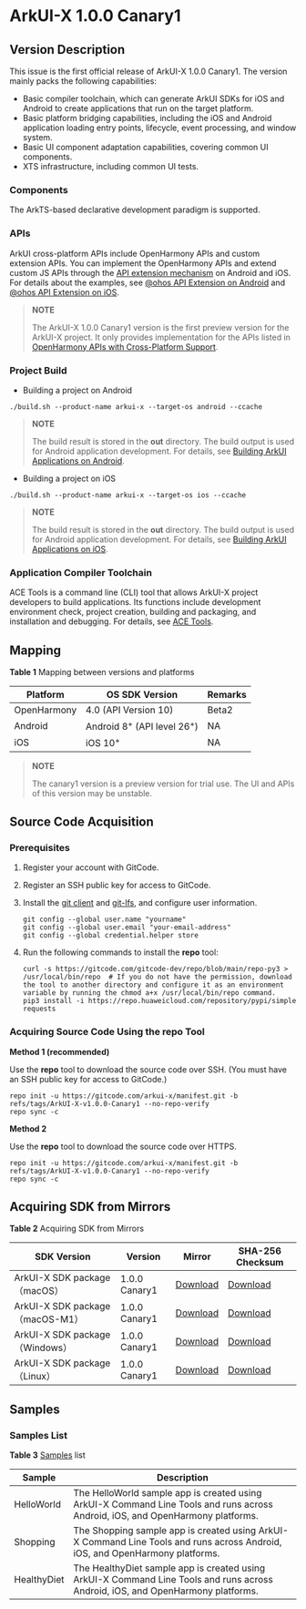 # ArkUI-X 1.0.0 Canary1

## Version Description

This issue is the first official release of ArkUI-X 1.0.0 Canary1. The version mainly packs the following capabilities:

- Basic compiler toolchain, which can generate ArkUI SDKs for iOS and Android to create applications that run on the target platform.
- Basic platform bridging capabilities, including the iOS and Android application loading entry points, lifecycle, event processing, and window system.
- Basic UI component adaptation capabilities, covering common UI components.
- XTS infrastructure, including common UI tests.

### Components

The ArkTS-based declarative development paradigm is supported.

### APIs

ArkUI cross-platform APIs include OpenHarmony APIs and custom extension APIs. You can implement the OpenHarmony APIs and extend custom JS APIs through the [API extension mechanism](../framework-dev/napi/napi-guidelines.md) on Android and iOS. For details about the examples, see [@ohos API Extension on Android](../application-dev/tutorial/how-to-use-napi-on-android.md) and [@ohos API Extension on iOS](../application-dev/tutorial/how-to-use-napi-on-ios.md).

>**NOTE**
>
>The ArkUI-X 1.0.0 Canary1 version is the first preview version for the ArkUI-X project. It only provides implementation for the APIs listed in [OpenHarmony APIs with Cross-Platform Support](../application-dev/reference/apis/README.md).

### Project Build

* Building a project on Android

```
./build.sh --product-name arkui-x --target-os android --ccache
```

> **NOTE**
>
> The build result is stored in the **out** directory. The build output is used for Android application development. For details, see [Building ArkUI Applications on Android](../application-dev/tutorial/how-to-integrate-arkui-into-android.md).

* Building a project on iOS

```
./build.sh --product-name arkui-x --target-os ios --ccache
```

> **NOTE**
>
> The build result is stored in the **out** directory. The build output is used for Android application development. For details, see [Building ArkUI Applications on iOS](../application-dev/tutorial/how-to-integrate-arkui-into-ios.md).

### Application Compiler Toolchain

ACE Tools is a command line (CLI) tool that allows ArkUI-X project developers to build applications. Its functions include development environment check, project creation, building and packaging, and installation and debugging. For details, see [ACE Tools](https://gitcode.com/arkui-x/cli/blob/ArkUI-X-5.0.2-Release/README-EN.md).


## Mapping

**Table 1** Mapping between versions and platforms

| Platform   | OS SDK Version             | Remarks|
| ----------- | ----------------------------------- | ---- |
| OpenHarmony | 4.0 (API Version 10) |  Beta2  |
| Android     | Android 8<sup>+</sup> (API level 26<sup>+</sup>)       | NA   |
| iOS         | iOS 10<sup>+</sup>                             | NA   |

>**NOTE**
>
>The canary1 version is a preview version for trial use. The UI and APIs of this version may be unstable.

## Source Code Acquisition

### Prerequisites

1. Register your account with GitCode.

2. Register an SSH public key for access to GitCode.

3. Install the [git client](https://git-scm.com/book/en/v2/Getting-Started-Installing-Git) and [git-lfs](https://gitcode.com/vcs-all-in-one/git-lfs?_from=gitcode_search#downloading), and configure user information.
  
   ```
   git config --global user.name "yourname"
   git config --global user.email "your-email-address"
   git config --global credential.helper store
   ```

4. Run the following commands to install the **repo** tool:
  
   ```
   curl -s https://gitcode.com/gitcode-dev/repo/blob/main/repo-py3 > /usr/local/bin/repo  # If you do not have the permission, download the tool to another directory and configure it as an environment variable by running the chmod a+x /usr/local/bin/repo command.
   pip3 install -i https://repo.huaweicloud.com/repository/pypi/simple requests
   ```


### Acquiring Source Code Using the repo Tool

**Method 1 (recommended)**

Use the **repo** tool to download the source code over SSH. (You must have an SSH public key for access to GitCode.)


```
repo init -u https://gitcode.com/arkui-x/manifest.git -b refs/tags/ArkUI-X-v1.0.0-Canary1 --no-repo-verify
repo sync -c
```

**Method 2**

Use the **repo** tool to download the source code over HTTPS.


```
repo init -u https://gitcode.com/arkui-x/manifest.git -b refs/tags/ArkUI-X-v1.0.0-Canary1 --no-repo-verify
repo sync -c
```

## Acquiring SDK from Mirrors

**Table 2** Acquiring SDK from Mirrors

| SDK Version                                 | Version| Mirror| SHA-256 Checksum|
| ----------------------------------------- | ------------ | ------------ | ---------------- |
| ArkUI-X SDK package（macOS）  | 1.0.0 Canary1 | [Download](https://repo.huaweicloud.com/arkui-crossplatform/sdk/0.0.9.6/darwin/arkui-x-darwin-x64-0.0.9.6-Canary1.zip)   | [Download](https://repo.huaweicloud.com/arkui-crossplatform/sdk/0.0.9.6/darwin/arkui-x-darwin-x64-0.0.9.6-Canary1.zip.sha256) |
| ArkUI-X SDK package（macOS-M1）    | 1.0.0 Canary1 | [Download](https://repo.huaweicloud.com/arkui-crossplatform/sdk/0.0.9.6/darwin/arkui-x-darwin-arm64-0.0.9.6-Canary1.zip)   | [Download](https://repo.huaweicloud.com/arkui-crossplatform/sdk/0.0.9.6/darwin/arkui-x-darwin-arm64-0.0.9.6-Canary1.zip.sha256) |
| ArkUI-X SDK package（Windows）    | 1.0.0 Canary1 | [Download](https://repo.huaweicloud.com/arkui-crossplatform/sdk/0.0.9.6/windows/arkui-x-windows-x64-0.0.9.6-Canary1.zip)   | [Download](https://repo.huaweicloud.com/arkui-crossplatform/sdk/0.0.9.6/windows/arkui-x-windows-x64-0.0.9.6-Canary1.zip.sha256) |
| ArkUI-X SDK package（Linux）    | 1.0.0 Canary1 | [Download](https://repo.huaweicloud.com/arkui-crossplatform/sdk/0.0.9.6/linux/arkui-x-linux-x64-0.0.9.6-Canary1.zip)     | [Download](https://repo.huaweicloud.com/arkui-crossplatform/sdk/0.0.9.6/linux/arkui-x-linux-x64-0.0.9.6-Canary1.zip.sha256) |
## Samples

### Samples List

**Table 3** [Samples](https://gitcode.com/arkui-x/samples) list

| Sample     | Description                                                        |
| ------------- | ------------------------------------------------------------ |
| HelloWorld | The HelloWorld sample app is created using ArkUI-X Command Line Tools and runs across Android, iOS, and OpenHarmony platforms.|
| Shopping | The Shopping sample app is created using ArkUI-X Command Line Tools and runs across Android, iOS, and OpenHarmony platforms.  |
| HealthyDiet | The HealthyDiet sample app is created using ArkUI-X Command Line Tools and runs across Android, iOS, and OpenHarmony platforms.|
